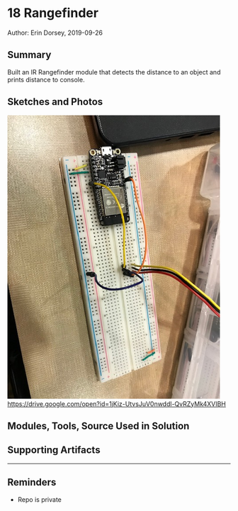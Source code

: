#  18 Rangefinder

Author: Erin Dorsey, 2019-09-26

## Summary
Built an IR Rangefinder module that detects the distance to an object and prints distance to console.

## Sketches and Photos
![Image](./images/IMG_6393.jpg)
https://drive.google.com/open?id=1jKiz-UtvsJuV0nwddl-QvRZyMk4XVIBH
## Modules, Tools, Source Used in Solution


## Supporting Artifacts


-----

## Reminders
- Repo is private
